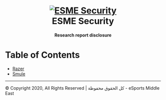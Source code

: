 <h1 align="center">
  <br>
  <a href="https://github.com/ESME-Security"><img src="https://i.imgur.com/mTfb44T.jpg" alt="ESME Security"></a>
  <br>
  ESME Security
  <br>
</h1>

<h4 align="center">Research report disclosure</h4>


Table of Contents
=======================

* [Razer](https://github.com/ESME-Security/researchWriteup/tree/master/Razer)
* [Smule](https://github.com/ESME-Security/researchWriteup/tree/master/Smule)
---


© Copyright 2020, All Rights Reserved | كل الحقوق محفوظة - eSports Middle East
